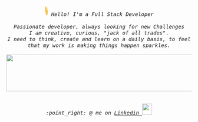 <p align="center">
  <samp> 
    <br>
   <img src="https://raw.githubusercontent.com/ABSphreak/ABSphreak/master/gifs/Hi.gif" width="10px" height="30px"/><em> Hello! I'm a Full Stack Developer <em>
    <br><br>Passionate developer, always looking for new Challenges 
     <br>I am creative, curious, "jack of all trades". 
     <br>I need to think, create and learn on a daily basis, to feel that my work is making things happen sparkles.<br><br>
    <img src="http://24.media.tumblr.com/tumblr_m39co2lmcI1qd0xduo1_500.gif" height="100px" width="530px" align="center">
    <br><br><br> :point_right: @ me on <a href="https://www.linkedin.com/in/aicha-hamida/">Linkedin   <img src="https://user-images.githubusercontent.com/5679180/79618120-0daffb80-80be-11ea-819e-d2b0fa904d07.gif" width="27px" height="30px"></a>
  </samp>
</p>

